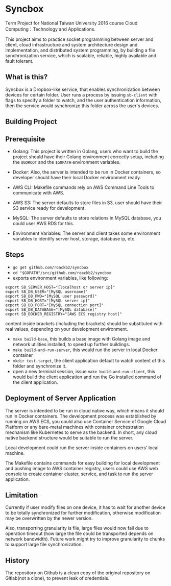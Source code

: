 # Syncbox

Term Project for National Taiwan University 2016 course Cloud Computing：Technology and Applications.

This project aims to practice socket programming between server and client, cloud infrastructure and system architecture design and implementation, and distributed system programming, by building a file synchronization service, which is scalable, reliable, highly available and fault tolerant.

## What is this?

Syncbox is a Dropbox-like service, that enables synchronization between devices for certain folder.
User runs a process by issuing `sb-client` with flags to specify a folder to watch, and the user authentication information,
then the service would synchronize this folder across the user's devices.


## Building Project

## Prerequisite

* Golang:
This project is written in Golang, users who want to build the project should have their Golang environment correctly setup, including the `$GOROOT` and the `$GOPATH` environment variables.

* Docker:
Also, the server is intended to be run in Docker containers, so developer should have their local Docker environment ready.

* AWS CLI:
Makefile commands rely on AWS Command Line Tools to communicate with AWS.

* AWS S3:
The server defaults to store files in S3, user should have their S3 service ready for development.

* MySQL:
The server defaults to store relations in MySQL database, you could user AWS RDS for this.

* Environment Variables:
The server and client takes some environment variables to identify server host, storage, database ip, etc.

## Steps
* `go get github.com/roackb2/syncbox`
* `cd "$GOPATH"/src/github.com/roackb2/syncbox`
* exports environment variables, like following:
```shell
export SB_SERVER_HOST="[localhost or server ip]"
export SB_DB_USER="[MySQL username]"
export SB_DB_PWD="[MySQL user password]"
export SB_DB_HOST="[MySQL server ip]"
export SB_DB_PORT="[MySQL connection port]"
export SB_DB_DATABASE="[MySQL database]"
export SB_DOCKER_REGISTRY="[AWS ECS registry host]"
```
content inside brackets (including the brackets) should be substituted with real values, depending on your development environment.
* `make build-base`, this builds a base image with Golang image and network utilities installed, to speed up further buildings.
* `make build-and-run-server`, this would run the server in local Docker container
* `mkdir test-target`, the client application default to  watch content of this folder and synchronize it.
* open a new terminal session, issue `make build-and-run-client`, this would build the client application and run the Go installed command of the client application.

## Deployment of Server Application

The server is intended to be run in cloud native way, which means it should run in Docker containers.
The development process was established by running on AWS ECS, you could also use Container Service of Google Cloud Platform or any bare-metal machines with container orchestration mechanism like Kubernetes to serve as the backend. In short, any cloud native backend structure would be suitable to run the server.

Local development could run the server inside containers on users' local machine.

The Makefile contains commands for easy building for local development and pushing image to AWS container registry, users could use AWS web console to create container cluster, service, and task to run the server application.

## Limitation

Currently if user modify files on one device, it has to wait for another device to be totally synchronized for further modification, otherwise modification may be overwritten by the newer version.

Also, transporting granularity is file, large files would now fail due to operation timeout (how large the file could be transported depends on network bandwidth). Future work might try to improve granularity to chunks to support large file synchronization.

## History

The repository on Github is a clean copy of the original repository on Gitlab(not a clone), to prevent leak of credentials.
